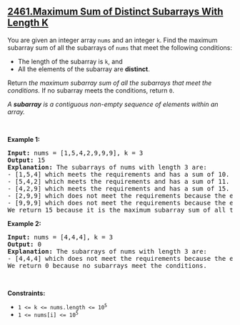 ## [2461.Maximum Sum of Distinct Subarrays With Length K](https://leetcode.com/problems/maximum-sum-of-distinct-subarrays-with-length-k/)
<p>You are given an integer array <code>nums</code> and an integer <code>k</code>. Find the maximum subarray sum of all the subarrays of <code>nums</code> that meet the following conditions:</p>

<ul>
	<li>The length of the subarray is <code>k</code>, and</li>
	<li>All the elements of the subarray are <strong>distinct</strong>.</li>
</ul>

<p>Return <em>the maximum subarray sum of all the subarrays that meet the conditions</em><em>.</em> If no subarray meets the conditions, return <code>0</code>.</p>

<p><em>A <strong>subarray</strong> is a contiguous non-empty sequence of elements within an array.</em></p>

<p>&nbsp;</p>
<p><strong class="example">Example 1:</strong></p>

<pre>
<strong>Input:</strong> nums = [1,5,4,2,9,9,9], k = 3
<strong>Output:</strong> 15
<strong>Explanation:</strong> The subarrays of nums with length 3 are:
- [1,5,4] which meets the requirements and has a sum of 10.
- [5,4,2] which meets the requirements and has a sum of 11.
- [4,2,9] which meets the requirements and has a sum of 15.
- [2,9,9] which does not meet the requirements because the element 9 is repeated.
- [9,9,9] which does not meet the requirements because the element 9 is repeated.
We return 15 because it is the maximum subarray sum of all the subarrays that meet the conditions
</pre>

<p><strong class="example">Example 2:</strong></p>

<pre>
<strong>Input:</strong> nums = [4,4,4], k = 3
<strong>Output:</strong> 0
<strong>Explanation:</strong> The subarrays of nums with length 3 are:
- [4,4,4] which does not meet the requirements because the element 4 is repeated.
We return 0 because no subarrays meet the conditions.
</pre>

<p>&nbsp;</p>
<p><strong>Constraints:</strong></p>

<ul>
	<li><code>1 &lt;= k &lt;= nums.length &lt;= 10<sup>5</sup></code></li>
	<li><code>1 &lt;= nums[i] &lt;= 10<sup>5</sup></code></li>
</ul>
